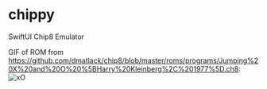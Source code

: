 # chippy
SwiftUI Chip8 Emulator

GIF of ROM from https://github.com/dmatlack/chip8/blob/master/roms/programs/Jumping%20X%20and%20O%20%5BHarry%20Kleinberg%2C%201977%5D.ch8:
![xO](https://user-images.githubusercontent.com/4216170/132998264-0f3a61ad-146a-45f4-a3d6-3c4af9218bc4.gif)


